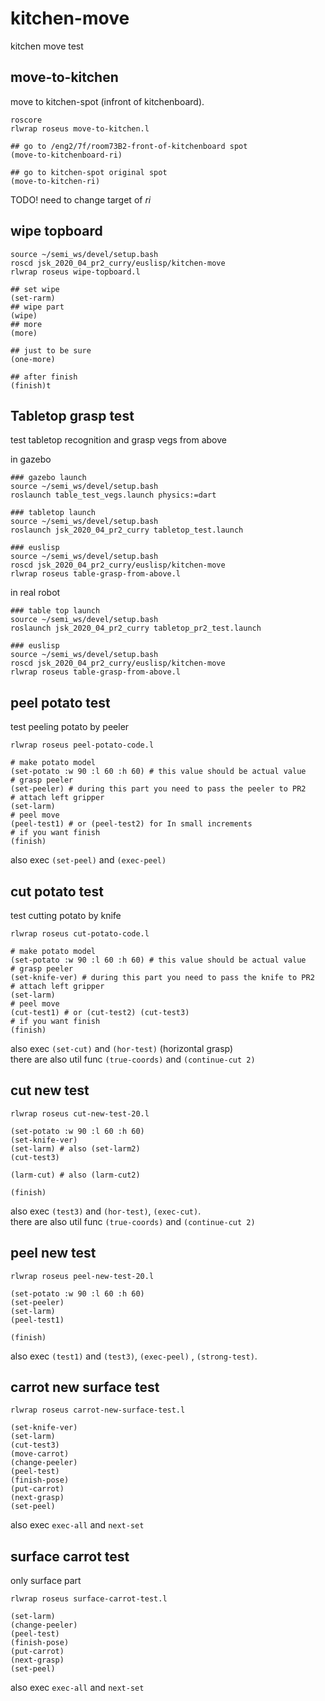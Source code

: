 # kitchen-move

kitchen move test

## move-to-kitchen
move to kitchen-spot (infront of kitchenboard).

```
roscore
rlwrap roseus move-to-kitchen.l

## go to /eng2/7f/room73B2-front-of-kitchenboard spot
(move-to-kitchenboard-ri)

## go to kitchen-spot original spot
(move-to-kitchen-ri)
```

TODO! need to change target of *ri*

## wipe topboard
```
source ~/semi_ws/devel/setup.bash
roscd jsk_2020_04_pr2_curry/euslisp/kitchen-move
rlwrap roseus wipe-topboard.l

## set wipe
(set-rarm)
## wipe part
(wipe)
## more
(more)

## just to be sure
(one-more)

## after finish
(finish)t
```

## Tabletop grasp test
test tabletop recognition and grasp vegs from above

in gazebo
```
### gazebo launch
source ~/semi_ws/devel/setup.bash
roslaunch table_test_vegs.launch physics:=dart

### tabletop launch
source ~/semi_ws/devel/setup.bash
roslaunch jsk_2020_04_pr2_curry tabletop_test.launch

### euslisp
source ~/semi_ws/devel/setup.bash
roscd jsk_2020_04_pr2_curry/euslisp/kitchen-move
rlwrap roseus table-grasp-from-above.l
```

in real robot
```
### table top launch
source ~/semi_ws/devel/setup.bash
roslaunch jsk_2020_04_pr2_curry tabletop_pr2_test.launch

### euslisp
source ~/semi_ws/devel/setup.bash
roscd jsk_2020_04_pr2_curry/euslisp/kitchen-move
rlwrap roseus table-grasp-from-above.l
```



## peel potato test
test peeling potato by peeler

```
rlwrap roseus peel-potato-code.l

# make potato model
(set-potato :w 90 :l 60 :h 60) # this value should be actual value
# grasp peeler
(set-peeler) # during this part you need to pass the peeler to PR2
# attach left gripper
(set-larm)
# peel move
(peel-test1) # or (peel-test2) for In small increments
# if you want finish
(finish)
```

also exec `(set-peel)` and `(exec-peel)`

## cut potato test
test cutting potato by knife

```
rlwrap roseus cut-potato-code.l

# make potato model
(set-potato :w 90 :l 60 :h 60) # this value should be actual value
# grasp peeler
(set-knife-ver) # during this part you need to pass the knife to PR2
# attach left gripper
(set-larm)
# peel move
(cut-test1) # or (cut-test2) (cut-test3)
# if you want finish
(finish)
```

also exec `(set-cut)` and `(hor-test)` (horizontal grasp)  
there are also util func `(true-coords)` and `(continue-cut 2)`


## cut new test
```
rlwrap roseus cut-new-test-20.l

(set-potato :w 90 :l 60 :h 60)  
(set-knife-ver)
(set-larm) # also (set-larm2)
(cut-test3)

(larm-cut) # also (larm-cut2)

(finish)
```
also exec `(test3)` and `(hor-test)`, `(exec-cut)`.  
there are also util func `(true-coords)` and `(continue-cut 2)`

## peel new test
```
rlwrap roseus peel-new-test-20.l

(set-potato :w 90 :l 60 :h 60)  
(set-peeler)
(set-larm)
(peel-test1)

(finish)
```
also exec `(test1)` and `(test3)`, `(exec-peel)` , `(strong-test)`.  

## carrot new surface test
```
rlwrap roseus carrot-new-surface-test.l

(set-knife-ver)
(set-larm)
(cut-test3)
(move-carrot)
(change-peeler)
(peel-test)
(finish-pose)
(put-carrot)
(next-grasp)
(set-peel)
```
also exec `exec-all` and `next-set`

## surface carrot test
only surface part
```
rlwrap roseus surface-carrot-test.l

(set-larm)
(change-peeler)
(peel-test)
(finish-pose)
(put-carrot)
(next-grasp)
(set-peel)
```

also exec `exec-all` and `next-set`
